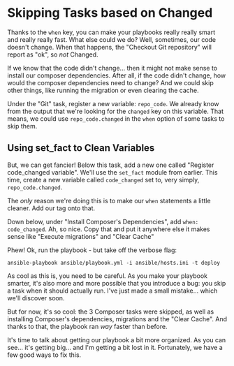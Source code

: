 # Skipping Tasks based on Changed

Thanks to the `when` key, you can make your playbooks really really smart and really
really fast. What else could we do? Well, sometimes, our code doesn't change. When
that happens, the "Checkout Git repository" will report as "ok", so *not* Changed.

If we know that the code didn't change... then it might not make sense to install
our composer dependencies. After all, if the code didn't change, how would the
composer dependencies need to change? And we could skip other things, like running
the migration or even clearing the cache.

Under the "Git" task, register a new variable: `repo_code`. We already know from
the output that we're looking for the `changed` key on this variable. That means,
we could use `repo_code.changed` in the `when` option of some tasks to skip them.

## Using set_fact to Clean Variables

But, we can get fancier! Below this task, add a new one called "Register code_changed variable".
We'll use the `set_fact` module from earlier. This time, create a new variable called
`code_changed` set to, very simply, `repo_code.changed`.

The *only* reason we're doing this is to make our `when` statements a little cleaner.
Add our tag onto that.

Down below, under "Install Composer's Dependencies", add `when: code_changed`. Ah,
so nice. Copy that and put it anywhere else it makes sense like "Execute migrations"
and "Clear Cache"

Phew! Ok, run the playbook - but take off the verbose flag:

```terminal
ansible-playbook ansible/playbook.yml -i ansible/hosts.ini -t deploy
```

As cool as this is, you need to be careful. As you make your playbook smarter, it's
also more and more possible that you introduce a bug: you skip a task when it should
actually run. I've just made a small mistake... which we'll discover soon.

But for now, it's so cool: the 3 Composer tasks were skipped, as well as installing
Composer's dependencies, migrations and the "Clear Cache". And thanks to that, the
playbook ran *way* faster than before.

It's time to talk about getting our playbook a bit more organized. As you can see...
it's getting big... and I'm getting a bit lost in it. Fortunately, we have a few
good ways to fix this.
